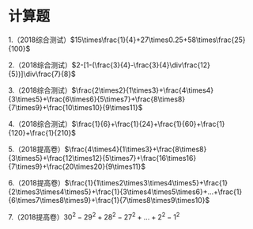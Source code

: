 # 计算题

 1.（2018综合测试）$15\times\frac{1}{4}+27\times0.25+58\times\frac{25}{100}$

 2.（2018综合测试）$2-[1-(\frac{3}{4}-\frac{3}{4}\div\frac{12}{5})]\div\frac{7}{8}$

 3.（2018综合测试）$\frac{2\times2}{1\times3}+\frac{4\times4}{3\times5}+\frac{6\times6}{5\times7}+\frac{8\times8}{7\times9}+\frac{10\times10}{9\times11}$

 4.（2018综合测试）$\frac{1}{6}+\frac{1}{24}+\frac{1}{60}+\frac{1}{120}+\frac{1}{210}$

 5.（2018提高卷）$\frac{4\times4}{1\times3}+\frac{8\times8}{3\times5}+\frac{12\times12}{5\times7}+\frac{16\times16}{7\times9}+\frac{20\times20}{9\times11}$

 6.（2018提高卷）$\frac{1}{1\times2\times3\times4\times5}+\frac{1}{2\times3\times4\times5}+\frac{1}{3\times4\times5\times6}+...+\frac{1}{6\times7\times8\times9}+\frac{1}{7\times8\times9\times10}$

 7.（2018提高卷）$30^2-29^2+28^2-27^2+...+2^2-1^2$


